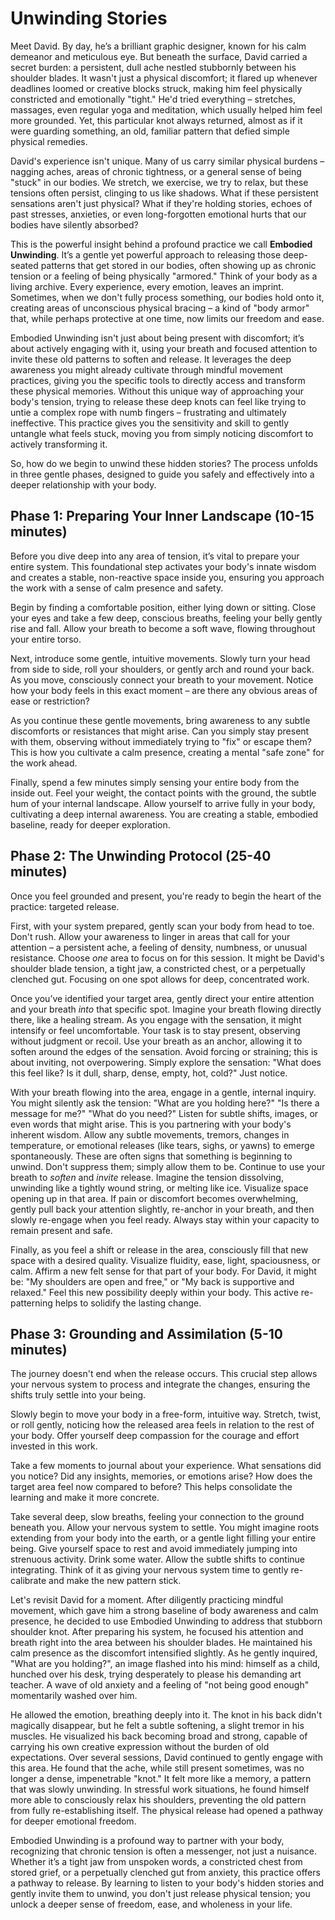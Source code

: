 # Unwinding Stories

Meet David. By day, he’s a brilliant graphic designer, known for his calm demeanor and meticulous eye. But beneath the surface, David carried a secret burden: a persistent, dull ache nestled stubbornly between his shoulder blades. It wasn't just a physical discomfort; it flared up whenever deadlines loomed or creative blocks struck, making him feel physically constricted and emotionally "tight." He'd tried everything – stretches, massages, even regular yoga and meditation, which usually helped him feel more grounded. Yet, this particular knot always returned, almost as if it were guarding something, an old, familiar pattern that defied simple physical remedies.

David's experience isn't unique. Many of us carry similar physical burdens – nagging aches, areas of chronic tightness, or a general sense of being "stuck" in our bodies. We stretch, we exercise, we try to relax, but these tensions often persist, clinging to us like shadows. What if these persistent sensations aren't just physical? What if they're holding stories, echoes of past stresses, anxieties, or even long-forgotten emotional hurts that our bodies have silently absorbed?

This is the powerful insight behind a profound practice we call **Embodied Unwinding**. It’s a gentle yet powerful approach to releasing those deep-seated patterns that get stored in our bodies, often showing up as chronic tension or a feeling of being physically "armored." Think of your body as a living archive. Every experience, every emotion, leaves an imprint. Sometimes, when we don't fully process something, our bodies hold onto it, creating areas of unconscious physical bracing – a kind of "body armor" that, while perhaps protective at one time, now limits our freedom and ease.

Embodied Unwinding isn't just about being present with discomfort; it’s about actively engaging with it, using your breath and focused attention to invite these old patterns to soften and release. It leverages the deep awareness you might already cultivate through mindful movement practices, giving you the specific tools to directly access and transform these physical memories. Without this unique way of approaching your body's tension, trying to release these deep knots can feel like trying to untie a complex rope with numb fingers – frustrating and ultimately ineffective. This practice gives you the sensitivity and skill to gently untangle what feels stuck, moving you from simply noticing discomfort to actively transforming it.

So, how do we begin to unwind these hidden stories? The process unfolds in three gentle phases, designed to guide you safely and effectively into a deeper relationship with your body.

## **Phase 1: Preparing Your Inner Landscape (10-15 minutes)**

Before you dive deep into any area of tension, it’s vital to prepare your entire system. This foundational step activates your body's innate wisdom and creates a stable, non-reactive space inside you, ensuring you approach the work with a sense of calm presence and safety.

Begin by finding a comfortable position, either lying down or sitting. Close your eyes and take a few deep, conscious breaths, feeling your belly gently rise and fall. Allow your breath to become a soft wave, flowing throughout your entire torso.

Next, introduce some gentle, intuitive movements. Slowly turn your head from side to side, roll your shoulders, or gently arch and round your back. As you move, consciously connect your breath to your movement. Notice how your body feels in this exact moment – are there any obvious areas of ease or restriction?

As you continue these gentle movements, bring awareness to any subtle discomforts or resistances that might arise. Can you simply stay present with them, observing without immediately trying to "fix" or escape them? This is how you cultivate a calm presence, creating a mental "safe zone" for the work ahead.

Finally, spend a few minutes simply sensing your entire body from the inside out. Feel your weight, the contact points with the ground, the subtle hum of your internal landscape. Allow yourself to arrive fully in your body, cultivating a deep internal awareness. You are creating a stable, embodied baseline, ready for deeper exploration.

## **Phase 2: The Unwinding Protocol (25-40 minutes)**

Once you feel grounded and present, you're ready to begin the heart of the practice: targeted release.

First, with your system prepared, gently scan your body from head to toe. Don't rush. Allow your awareness to linger in areas that call for your attention – a persistent ache, a feeling of density, numbness, or unusual resistance. Choose *one* area to focus on for this session. It might be David's shoulder blade tension, a tight jaw, a constricted chest, or a perpetually clenched gut. Focusing on one spot allows for deep, concentrated work.

Once you’ve identified your target area, gently direct your entire attention and your breath *into* that specific spot. Imagine your breath flowing directly there, like a healing stream. As you engage with the sensation, it might intensify or feel uncomfortable. Your task is to stay present, observing without judgment or recoil. Use your breath as an anchor, allowing it to soften around the edges of the sensation. Avoid forcing or straining; this is about inviting, not overpowering. Simply explore the sensation: "What does this feel like? Is it dull, sharp, dense, empty, hot, cold?" Just notice.

With your breath flowing into the area, engage in a gentle, internal inquiry. You might silently ask the tension: "What are you holding here?" "Is there a message for me?" "What do you need?" Listen for subtle shifts, images, or even words that might arise. This is you partnering with your body's inherent wisdom. Allow any subtle movements, tremors, changes in temperature, or emotional releases (like tears, sighs, or yawns) to emerge spontaneously. These are often signs that something is beginning to unwind. Don't suppress them; simply allow them to be. Continue to use your breath to *soften* and *invite* release. Imagine the tension dissolving, unwinding like a tightly wound string, or melting like ice. Visualize space opening up in that area. If pain or discomfort becomes overwhelming, gently pull back your attention slightly, re-anchor in your breath, and then slowly re-engage when you feel ready. Always stay within your capacity to remain present and safe.

Finally, as you feel a shift or release in the area, consciously fill that new space with a desired quality. Visualize fluidity, ease, light, spaciousness, or calm. Affirm a new felt sense for that part of your body. For David, it might be: "My shoulders are open and free," or "My back is supportive and relaxed." Feel this new possibility deeply within your body. This active re-patterning helps to solidify the lasting change.

## **Phase 3: Grounding and Assimilation (5-10 minutes)**

The journey doesn't end when the release occurs. This crucial step allows your nervous system to process and integrate the changes, ensuring the shifts truly settle into your being.

Slowly begin to move your body in a free-form, intuitive way. Stretch, twist, or roll gently, noticing how the released area feels in relation to the rest of your body. Offer yourself deep compassion for the courage and effort invested in this work.

Take a few moments to journal about your experience. What sensations did you notice? Did any insights, memories, or emotions arise? How does the target area feel now compared to before? This helps consolidate the learning and make it more concrete.

Take several deep, slow breaths, feeling your connection to the ground beneath you. Allow your nervous system to settle. You might imagine roots extending from your body into the earth, or a gentle light filling your entire being. Give yourself space to rest and avoid immediately jumping into strenuous activity. Drink some water. Allow the subtle shifts to continue integrating. Think of it as giving your nervous system time to gently re-calibrate and make the new pattern stick.

Let's revisit David for a moment. After diligently practicing mindful movement, which gave him a strong baseline of body awareness and calm presence, he decided to use Embodied Unwinding to address that stubborn shoulder knot. After preparing his system, he focused his attention and breath right into the area between his shoulder blades. He maintained his calm presence as the discomfort intensified slightly. As he gently inquired, "What are you holding?", an image flashed into his mind: himself as a child, hunched over his desk, trying desperately to please his demanding art teacher. A wave of old anxiety and a feeling of "not being good enough" momentarily washed over him.

He allowed the emotion, breathing deeply into it. The knot in his back didn't magically disappear, but he felt a subtle softening, a slight tremor in his muscles. He visualized his back becoming broad and strong, capable of carrying his own creative expression without the burden of old expectations. Over several sessions, David continued to gently engage with this area. He found that the ache, while still present sometimes, was no longer a dense, impenetrable "knot." It felt more like a memory, a pattern that was slowly unwinding. In stressful work situations, he found himself more able to consciously relax his shoulders, preventing the old pattern from fully re-establishing itself. The physical release had opened a pathway for deeper emotional freedom.

Embodied Unwinding is a profound way to partner with your body, recognizing that chronic tension is often a messenger, not just a nuisance. Whether it’s a tight jaw from unspoken words, a constricted chest from stored grief, or a perpetually clenched gut from anxiety, this practice offers a pathway to release. By learning to listen to your body's hidden stories and gently invite them to unwind, you don't just release physical tension; you unlock a deeper sense of freedom, ease, and wholeness in your life.
